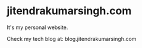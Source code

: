 # jitendrakumarsingh.com
It's my personal website.

Check my tech blog at:
blog.jitendrakumarsingh.com
